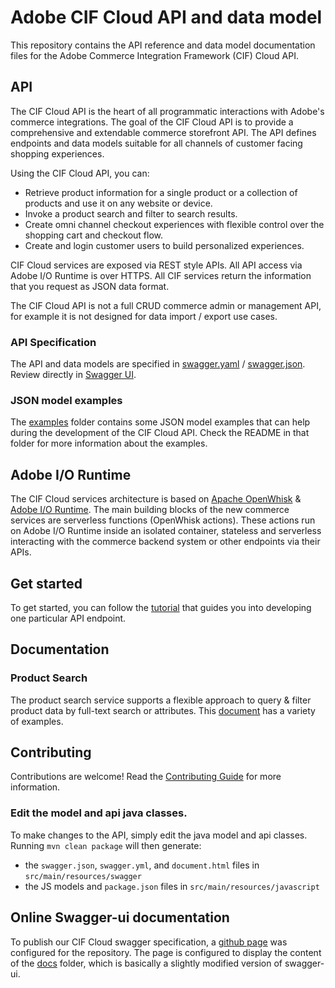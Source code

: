 # Adobe CIF Cloud API and data model

This repository contains the API reference and data model documentation files for the Adobe Commerce Integration Framework (CIF) Cloud API.

## API

The CIF Cloud API is the heart of all programmatic interactions with Adobe's commerce integrations. The goal of the CIF Cloud API is to provide a comprehensive and extendable commerce storefront API. The API defines endpoints and data models suitable for all channels of customer facing shopping experiences. 

Using the CIF Cloud API, you can:

* Retrieve product information for a single product or a collection of products and use it on any website or device.
* Invoke a product search and filter to search results.
* Create omni channel checkout experiences with flexible control over the shopping cart and checkout flow.
* Create and login customer users to build personalized experiences.

CIF Cloud services are exposed via REST style APIs. All API access via Adobe I/O Runtime is over HTTPS. All CIF services return the information that you request as JSON data format.

The CIF Cloud API is not a full CRUD commerce admin or management API, for example it is not designed for data import / export use cases.

### API Specification

The API and data models are specified in [swagger.yaml](src/main/resources/swagger/swagger.yaml) / [swagger.json](src/main/resources/swagger/swagger.json). Review directly in [Swagger UI](http://opensource.adobe.com/commerce-cif-api/).

### JSON model examples

The [examples](src/test/resources) folder contains some JSON model examples that can help during the development of the CIF Cloud API. Check the README in that folder for more information about the examples.

## Adobe I/O Runtime

The CIF Cloud services architecture is based on [Apache OpenWhisk](https://openwhisk.apache.org) & [Adobe I/O Runtime](https://www.adobe.io/apis/cloudplatform/runtime.html). The main building blocks of the new commerce services are serverless functions (OpenWhisk actions). These actions run on Adobe I/O Runtime inside an isolated container, stateless and serverless interacting with the commerce backend system or other endpoints via their APIs. 

## Get started

To get started, you can follow the [tutorial](documentation/tutorial) that guides you into developing one particular API endpoint.

## Documentation

### Product Search

The product search service supports a flexible approach to query & filter product data by full-text search or attributes. This [document](documentation/product_search.md) has a variety of examples.

## Contributing

Contributions are welcome! Read the [Contributing Guide](CONTRIBUTING.md) for more information.

### Edit the model and api java classes.
To make changes to the API, simply edit the java model and api classes. Running `mvn clean package` will then generate:
* the `swagger.json`, `swagger.yml`, and `document.html` files in `src/main/resources/swagger`
* the JS models and `package.json` files in `src/main/resources/javascript`

## Online Swagger-ui documentation
To publish our CIF Cloud swagger specification, a [github page](http://opensource.adobe.com/commerce-cif-api/) was 
configured for the repository.
The page is configured to display the content of the [docs](docs) folder, which is basically a slightly modified version of swagger-ui.
 